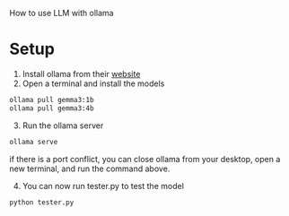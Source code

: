 How to use LLM with ollama

# Setup

1. Install ollama from their [website](https://ollama.com/download)
2. Open a terminal and install the models

```bash
ollama pull gemma3:1b
ollama pull gemma3:4b
```

3. Run the ollama server

```bash
ollama serve
```

if there is a port conflict, you can close ollama from your desktop, open a new terminal, and run the command above.

4. You can now run tester.py to test the model

```bash
python tester.py
```
